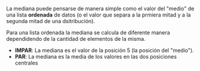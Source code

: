 La mediana puede pensarse de manera simple como el valor del "medio" de una lista **ordenada** de datos (o el valor que separa a la prmiera mitad y a la segunda mitad de una dsitribución).<br>

Para una lista ordenada la mediana se calcula de diferente manera dependidendo de la cantidad de elementos de la misma.

* **IMPAR**: La mediana es el valor de la posición 5 (la posición del "medio").
* **PAR**: La mediana es la media de los valores en las dos posiciones centrales